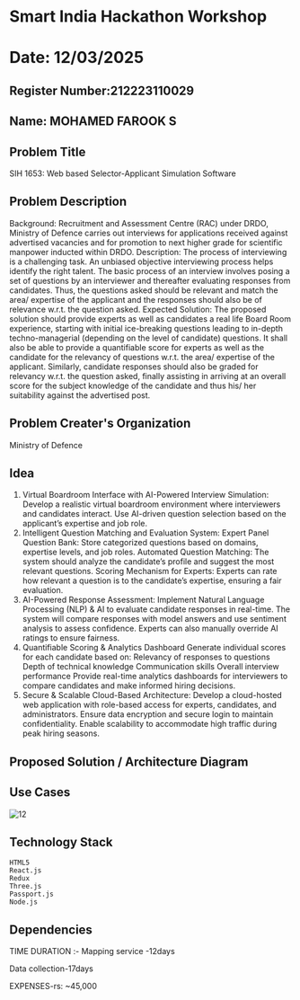 # Smart India Hackathon Workshop
# Date: 12/03/2025
## Register Number:212223110029
## Name: MOHAMED FAROOK S
## Problem Title
SIH 1653: Web based Selector-Applicant Simulation Software
## Problem Description
Background: Recruitment and Assessment Centre (RAC) under DRDO, Ministry of Defence carries out interviews for applications received against advertised vacancies and for promotion to next higher grade for scientific manpower inducted within DRDO. Description: The process of interviewing is a challenging task. An unbiased objective interviewing process helps identify the right talent. The basic process of an interview involves posing a set of questions by an interviewer and thereafter evaluating responses from candidates. Thus, the questions asked should be relevant and match the area/ expertise of the applicant and the responses should also be of relevance w.r.t. the question asked. Expected Solution: The proposed solution should provide experts as well as candidates a real life Board Room experience, starting with initial ice-breaking questions leading to in-depth techno-managerial (depending on the level of candidate) questions. It shall also be able to provide a quantifiable score for experts as well as the candidate for the relevancy of questions w.r.t. the area/ expertise of the applicant. Similarly, candidate responses should also be graded for relevancy w.r.t. the question asked, finally assisting in arriving at an overall score for the subject knowledge of the candidate and thus his/ her suitability against the advertised post.

## Problem Creater's Organization
Ministry of Defence

## Idea
1. Virtual Boardroom Interface with AI-Powered Interview Simulation:
Develop a realistic virtual boardroom environment where interviewers and candidates interact.
Use AI-driven question selection based on the applicant’s expertise and job role.
2. Intelligent Question Matching and Evaluation System:
Expert Panel Question Bank: Store categorized questions based on domains, expertise levels, and job roles.
Automated Question Matching: The system should analyze the candidate’s profile and suggest the most relevant questions.
Scoring Mechanism for Experts: Experts can rate how relevant a question is to the candidate’s expertise, ensuring a fair evaluation.
3. AI-Powered Response Assessment:
Implement Natural Language Processing (NLP) & AI to evaluate candidate responses in real-time.
The system will compare responses with model answers and use sentiment analysis to assess confidence.
Experts can also manually override AI ratings to ensure fairness.
4. Quantifiable Scoring & Analytics Dashboard
Generate individual scores for each candidate based on:
Relevancy of responses to questions
Depth of technical knowledge
Communication skills
Overall interview performance
Provide real-time analytics dashboards for interviewers to compare candidates and make informed hiring decisions.
5. Secure & Scalable Cloud-Based Architecture:
Develop a cloud-hosted web application with role-based access for experts, candidates, and administrators.
Ensure data encryption and secure login to maintain confidentiality.
Enable scalability to accommodate high traffic during peak hiring seasons.



## Proposed Solution / Architecture Diagram


## Use Cases

![12](https://github.com/user-attachments/assets/9d2609df-6231-4763-a2f2-b55998017ab7)


## Technology Stack
```
HTML5
React.js
Redux
Three.js
Passport.js
Node.js
```

## Dependencies
TIME DURATION :-
Mapping service -12days

Data collection-17days

EXPENSES-rs: ~45,000
